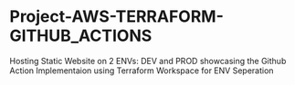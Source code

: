 # Project-AWS-TERRAFORM-GITHUB_ACTIONS
Hosting Static Website on 2 ENVs: DEV and PROD showcasing the Github Action Implementaion using Terraform Workspace for ENV Seperation

